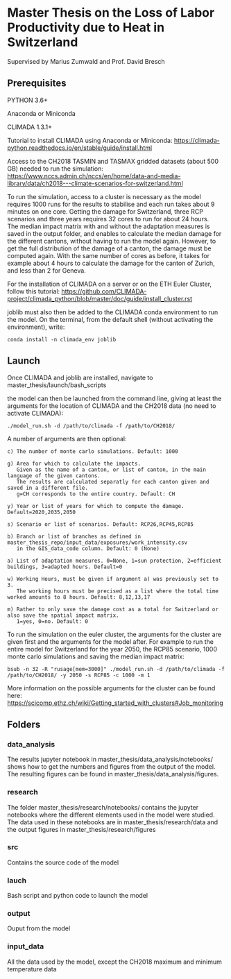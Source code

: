 # Master Thesis on the Loss of Labor Productivity due to Heat in Switzerland
Supervised by Marius Zumwald and Prof. David Bresch

## Prerequisites
PYTHON 3.6+

Anaconda or Miniconda 

CLIMADA 1.3.1+

Tutorial to install CLIMADA using Anaconda or Miniconda:
https://climada-python.readthedocs.io/en/stable/guide/install.html


Access to the CH2018 TASMIN and TASMAX gridded datasets (about 500 GB) needed to run the simulation:
https://www.nccs.admin.ch/nccs/en/home/data-and-media-library/data/ch2018---climate-scenarios-for-switzerland.html

To run the simulation, access to a cluster is necessary as the model requires 1000 runs for the results to stabilise and each run takes about 9 minutes on one core. Getting the damage for Switzerland, three RCP scenarios and three years requires 32 cores to run for about 24 hours.      
The median impact matrix with and without the adaptation measures is saved in the output folder, and enables to calculate the median damage for the different cantons, without having to run the model again. However, to get the full distribution of the damage of a canton, the damage must be computed again. With the same number of cores as before, it takes for example about 4 hours to calculate the damage for the canton of Zurich, and less than 2 for Geneva.

For the installation of CLIMADA on a server or on the ETH Euler Cluster, follow this tutorial:
https://github.com/CLIMADA-project/climada_python/blob/master/doc/guide/install_cluster.rst

joblib must also then be added to the CLIMADA conda environment to run the model. On the terminal, from the default shell (without activating the environment), write:

    conda install -n climada_env joblib

## Launch
Once CLIMADA and joblib are installed, navigate to master_thesis/launch/bash_scripts

the model can then be launched from the command line, giving at least the arguments for the location of CLIMADA and the CH2018 data (no need to activate CLIMADA):

    ./model_run.sh -d /path/to/climada -f /path/to/CH2018/

A number of arguments are then optional:

    c) The number of monte carlo simulations. Default: 1000
    
    g) Area for which to calculate the impacts. 
       Given as the name of a canton, or list of canton, in the main language of the given cantons. 
       The results are calculated separatly for each canton given and saved in a different file. 
       g=CH corresponds to the entire country. Default: CH
        
    y) Year or list of years for which to compute the damage. Default=2020,2035,2050 
    
    s) Scenario or list of scenarios. Default: RCP26,RCP45,RCP85
    
    b) Branch or list of branches as defined in master_thesis_repo/input_data/exposures/work_intensity.csv 
       in the GIS_data_code column. Default: 0 (None) 
        
    a) List of adaptation measures. 0=None, 1=sun protection, 2=efficient buildings, 3=adapted hours. Default=0
    
    w) Working Hours, must be given if argument a) was previously set to 3. 
       The working hours must be precised as a list where the total time worked amounts to 8 hours. Default: 8,12,13,17 
        
    m) Rather to only save the damage cost as a total for Switzerland or also save the spatial impact matrix. 
       1=yes, 0=no. Default: 0
    
    
To run the simulation on the euler cluster, the arguments for the cluster are given first and the  arguments for the model after. For example to run the entire model for Switzerland for the year 2050, the RCP85 scenario, 1000 monte carlo simulations and saving the median impact matrix:

    bsub -n 32 -R "rusage[mem=3000]" ./model_run.sh -d /path/to/climada -f /path/to/CH2018/ -y 2050 -s RCP85 -c 1000 -m 1

More information on the possible arguments for the cluster can be found here: 
https://scicomp.ethz.ch/wiki/Getting_started_with_clusters#Job_monitoring

## Folders

### data_analysis
The results jupyter notebook in master_thesis/data_analysis/notebooks/ shows how to get the numbers and figures from the output of the model. The resulting figures can be found in master_thesis/data_analysis/figures.

 
### research

The folder master_thesis/research/notebooks/ contains the jupyter notebooks where the different elements used in the model were studied. The data used in these notebooks are in master_thesis/research/data and the output figures in master_thesis/research/figures

### src

Contains the source code of the model

### lauch

Bash script and python code to launch the model

### output

Ouput from the model

### input_data

All the data used by the model, except the CH2018 maximum and minimum temperature data


 

